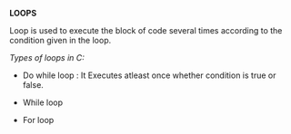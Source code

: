 **LOOPS**

 Loop is used to execute the block of code several times according to the condition given in the loop.


 *Types of loops in C:*

 * Do while loop : It Executes atleast once whether condition is true or false.

 * While loop

 * For loop